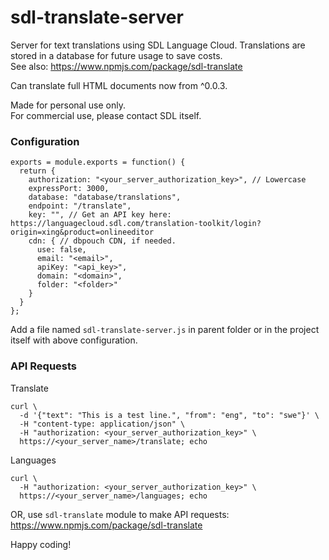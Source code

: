 # sdl-translate-server

Server for text translations using SDL Language Cloud. Translations are stored in a database for future usage to save costs.  
See also: https://www.npmjs.com/package/sdl-translate

Can translate full HTML documents now from ^0.0.3.

Made for personal use only.  
For commercial use, please contact SDL itself.  

### Configuration
```
exports = module.exports = function() {
  return {
    authorization: "<your_server_authorization_key>", // Lowercase
    expressPort: 3000,
    database: "database/translations",
    endpoint: "/translate",
    key: "", // Get an API key here: https://languagecloud.sdl.com/translation-toolkit/login?origin=xing&product=onlineeditor
    cdn: { // dbpouch CDN, if needed.
      use: false,
      email: "<email>",
      apiKey: "<api_key>",
      domain: "<domain>",
      folder: "<folder>"
    }
  }
};
```

Add a file named `sdl-translate-server.js` in parent folder or in the project itself with above configuration.

### API Requests

Translate
```
curl \
  -d '{"text": "This is a test line.", "from": "eng", "to": "swe"}' \
  -H "content-type: application/json" \
  -H "authorization: <your_server_authorization_key>" \
  https://<your_server_name>/translate; echo
```

Languages
```
curl \
  -H "authorization: <your_server_authorization_key>" \
  https://<your_server_name>/languages; echo
```

OR, use `sdl-translate` module to make API requests: https://www.npmjs.com/package/sdl-translate

Happy coding!